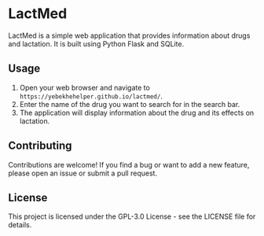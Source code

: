 # LactMed

LactMed is a simple web application that provides information about drugs and lactation. It is built using Python Flask and SQLite.

## Usage

1. Open your web browser and navigate to `https://yebekhehelper.github.io/lactmed/`.
2. Enter the name of the drug you want to search for in the search bar.
4. The application will display information about the drug and its effects on lactation.

## Contributing

Contributions are welcome! If you find a bug or want to add a new feature, please open an issue or submit a pull request.

## License

This project is licensed under the GPL-3.0 License - see the LICENSE file for details.
